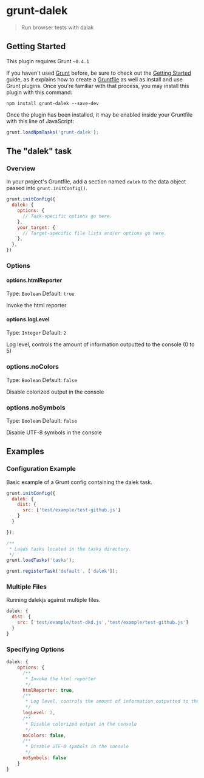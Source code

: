 # grunt-dalek

> Run browser tests with dalak

## Getting Started
This plugin requires Grunt `~0.4.1`

If you haven't used [Grunt](http://gruntjs.com/) before, be sure to check out the [Getting Started](http://gruntjs.com/getting-started) guide, as it explains how to create a [Gruntfile](http://gruntjs.com/sample-gruntfile) as well as install and use Grunt plugins. Once you're familiar with that process, you may install this plugin with this command:

```shell
npm install grunt-dalek --save-dev
```

Once the plugin has been installed, it may be enabled inside your Gruntfile with this line of JavaScript:

```js
grunt.loadNpmTasks('grunt-dalek');
```

## The "dalek" task

### Overview
In your project's Gruntfile, add a section named `dalek` to the data object passed into `grunt.initConfig()`.

```js
grunt.initConfig({
  dalek: {
    options: {
      // Task-specific options go here.
    },
    your_target: {
      // Target-specific file lists and/or options go here.
    },
  },
})
```

### Options

#### options.htmlReporter
Type: `Boolean`
Default: `true`

Invoke the html reporter

#### options.logLevel
Type: `Integer`
Default: `2`

Log level, controls the amount of information outputted to the console (0 to 5)

### options.noColors
Type: `Boolean`
Default: `false`

Disable colorized output in the console

### options.noSymbols
Type: `Boolean`
Default: `false`

Disable UTF-8 symbols in the console



## Examples

### Configuration Example

Basic example of a Grunt config containing the dalek task.
```js
grunt.initConfig({
  dalek: {
    dist: {
      src: ['test/example/test-github.js']
    }
  }

});

/**
 * Loads tasks located in the tasks directory.
 */
grunt.loadTasks('tasks');

grunt.registerTask('default', ['dalek']);
```

### Multiple Files

Running dalekjs against multiple files.
```js
dalek: {
  dist: {
    src: ['test/example/test-dkd.js','test/example/test-github.js']
  }
}
```

### Specifying Options

```js
dalek: {
    options: {
      /**
       * Invoke the html reporter
       */
      htmlReporter: true,
      /**
       * Log level, controls the amount of information outputted to the console (0 to 5)
       */
      logLevel: 2,
      /**
       * Disable colorized output in the console
       */
      noColors: false,
      /**
       * Disable UTF-8 symbols in the console
       */
      noSymbols: false
    }
}
```
